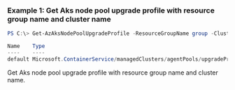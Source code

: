 ### Example 1: Get Aks node pool upgrade profile with resource group name and cluster name
```powershell
PS C:\> Get-AzAksNodePoolUpgradeProfile -ResourceGroupName group -ClusterName myCluster -AgentPoolName default

Name    Type
----    ----
default Microsoft.ContainerService/managedClusters/agentPools/upgradeProfiles
```

Get Aks node pool upgrade profile with resource group name and cluster name.
